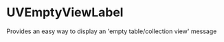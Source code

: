 UVEmptyViewLabel
================

Provides an easy way to display an 'empty table/collection view' message
